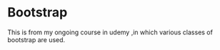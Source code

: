 # Bootstrap
This is from my ongoing course in udemy ,in which various classes of bootstrap are used.
